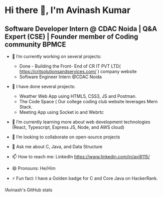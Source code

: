 # Hi there 👋, I'm Avinash Kumar

## Software Developer Intern @ CDAC Noida | Q&A Expert (CSE) | Founder member of Coding community BPMCE

- 🔭 I’m currently working on several projects:
  -  Done -  Building the Front- End of CR IT PVT LTD( https://critsolutionsandservices.com/ ) company website
  -  Software Engineer Intern @CDAC Noida
     
- 🔭 I have done several projects:
  - Weather Web App using HTML5, CSS3, JS and Postman.
  - The Code Space ( Our college coding club website leverages Mern Stack.
  - Meeting App using Socket io and Webrtc 

- 🌱 I’m currently learning more about web development technologies (React, Typescript, Express JS, Node, and AWS cloud)

- 👯 I’m looking to collaborate on open-source projects

- 💬 Ask me about C, Java, and Data Structure

- 📫 How to reach me: LinkedIn https://www.linkedin.com/in/avi8115/

- 😄 Pronouns: He/Him

- ⚡ Fun fact: I have a Golden badge for C and Core Java on HackerRank.

!Avinash's GitHub stats
